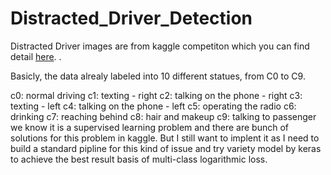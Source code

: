 # Distracted_Driver_Detection
Distracted Driver images are from kaggle competiton which you can find detail [here](https://www.kaggle.com/c/state-farm-distracted-driver-detection#description).
.

Basicly, the data alrealy labeled into 10 different statues, from C0 to C9.

c0: normal driving
c1: texting - right
c2: talking on the phone - right
c3: texting - left
c4: talking on the phone - left
c5: operating the radio
c6: drinking
c7: reaching behind
c8: hair and makeup
c9: talking to passenger
we know it is a supervised learning problem and there are bunch of solutions for this problem in kaggle. But I still want to implent it as I need to build a standard pipline for this kind of issue and try variety model by keras to achieve the best result basis of multi-class logarithmic loss.
